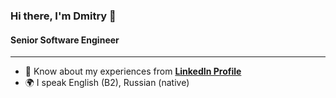 ### Hi there, I'm Dmitry 👋
#### Senior Software Engineer

***
- 📄 Know about my experiences from [**LinkedIn Profile**](https://www.linkedin.com/in/dmitry-denshchikov-3360b21bb/)
- 🌍 I speak English (B2), Russian (native)

<!--
**DmitryDenshchikov/DmitryDenshchikov** is a ✨ _special_ ✨ repository because its `README.md` (this file) appears on your GitHub profile.

Here are some ideas to get you started:

- 🔭 I’m currently working on ...
- 🌱 I’m currently learning ...
- 👯 I’m looking to collaborate on ...
- 🤔 I’m looking for help with ...
- 💬 Ask me about ...
- 😄 Pronouns: ...
- ⚡ Fun fact: ...
-->
